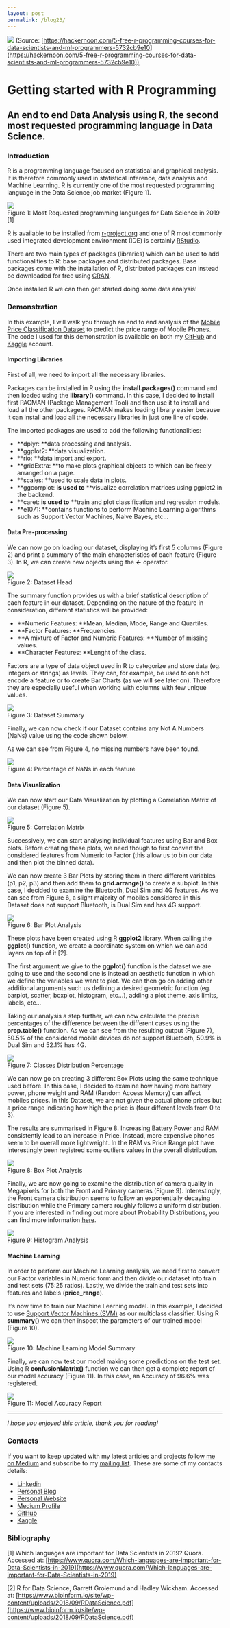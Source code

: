```yaml
---
layout: post
permalink: /blog23/
---
```


![](https://cdn-images-1.medium.com/max/2000/1*TX77o_zJ4zbpJ3vN4BkLsg.jpeg)
<span class="figcaption_hack">(Source:
[https://hackernoon.com/5-free-r-programming-courses-for-data-scientists-and-ml-programmers-5732cb9e10](https://hackernoon.com/5-free-r-programming-courses-for-data-scientists-and-ml-programmers-5732cb9e10))</span>

# Getting started with R Programming

## An end to end Data Analysis using R, the second most requested programming language in Data Science. 

### Introduction

R is a programming language focused on statistical and graphical analysis. It is
therefore commonly used in statistical inference, data analysis and Machine
Learning. R is currently one of the most requested programming language in the
Data Science job market (Figure 1).

![](https://cdn-images-1.medium.com/max/2000/1*lsI8O_2yGfYoUpCT6kNynw.png) <br>
<span class="figcaption_hack">Figure 1: Most Requested programming languages for Data Science in 2019 [1]</span>

R is available to be installed from [r-project.org](http://www.r-project.org/)
and one of R most commonly used integrated development environment (IDE) is
certainly [RStudio](http://www.rstudio.com/ide/).

There are two main types of packages (libraries) which can be used to add
functionalities to R: base packages and distributed packages. Base packages come
with the installation of R, distributed packages can instead be downloaded for
free using
[CRAN](https://cran.r-project.org/web/packages/available_packages_by_date.html).

Once installed R we can then get started doing some data analysis!

### Demonstration

In this example, I will walk you through an end to end analysis of the [Mobile
Price Classification
Dataset](https://www.kaggle.com/iabhishekofficial/mobile-price-classification#train.csv)
to predict the price range of Mobile Phones. The code I used for this
demonstration is available on both my
[GitHub](https://github.com/pierpaolo28/R-Programming/blob/master/Smartphone%20Prices/workflow.r)
and
[Kaggle](https://www.kaggle.com/pierpaolo28/mobile-price-classification?scriptVersionId=20002929)
account.

#### Importing Libraries

First of all, we need to import all the necessary libraries. 

Packages can be installed in R using the **install.packages()** command and then
loaded using the **library()** command. In this case, I decided to install first
PACMAN (Package Management Tool) and then use it to install and load all the
other packages. PACMAN makes loading library easier because it can install and
load all the necessary libraries in just one line of code.

<script src="https://gist.github.com/pierpaolo28/9d70a5451988d9a330b77254c064f2ec.js"></script>

The imported packages are used to add the following functionalities:

* **dplyr: **data processing and analysis.
* **ggplot2: **data visualization.
* **rio: **data import and export.
* **gridExtra: **to make plots graphical objects to which can be freely arranged
on a page.
* **scales: **used to scale data in plots.
* **ggcorrplot: **is used to** **visualize correlation matrices using ggplot2 in
the backend.
* **caret: **is used to** **train and plot classification and regression models.
* **e1071: **contains functions to perform Machine Learning algorithms such as
Support Vector Machines, Naive Bayes, etc…

#### Data Pre-processing

We can now go on loading our dataset, displaying it’s first 5 columns (Figure 2)
and print a summary of the main characteristics of each feature (Figure 3). In
R, we can create new objects using the **<-** operator.

<script src="https://gist.github.com/pierpaolo28/65f657ea6d7065203efbe8cd16b5c563.js"></script>

![](https://cdn-images-1.medium.com/max/2600/1*RzDAdwpOXq7ORvz1crltzg.png) <br>
<span class="figcaption_hack">Figure 2: Dataset Head</span>

The summary function provides us with a brief statistical description of each
feature in our dataset. Depending on the nature of the feature in consideration,
different statistics will be provided:

* **Numeric Features: **Mean, Median, Mode, Range and Quartiles.
* **Factor Features: **Frequencies.
* **A mixture of Factor and Numeric Features: **Number of missing values.
* **Character Features: **Lenght of the class.

Factors are a type of data object used in R to categorize and store data (eg.
integers or strings) as levels. They can, for example, be used to one hot encode
a feature or to create Bar Charts (as we will see later on). Therefore they are
especially useful when working with columns with few unique values.

![](https://cdn-images-1.medium.com/max/2000/1*T-bvpDXlP_1u4Cjl719Hfg.png) <br>
<span class="figcaption_hack">Figure 3: Dataset Summary</span>

Finally, we can now check if our Dataset contains any Not A Numbers (NaNs) value
using the code shown below. 

<script src="https://gist.github.com/pierpaolo28/003d1173ab6c27b3f20c796a9e875e7f.js"></script>

As we can see from Figure 4, no missing numbers have been found.

![](https://cdn-images-1.medium.com/max/2000/1*dLrXdkrfZCsRQ8vVskgJYQ.png) <br>
<span class="figcaption_hack">Figure 4: Percentage of NaNs in each feature</span>

#### Data Visualization

We can now start our Data Visualization by plotting a Correlation Matrix of our
dataset (Figure 5). 

<script src="https://gist.github.com/pierpaolo28/dafb5a92a3f893d9c9105e0a85c552e6.js"></script>

![](https://cdn-images-1.medium.com/max/2000/1*hTwUWOHz4Aqw5CQ-eAjHBg.png) <br>
<span class="figcaption_hack">Figure 5: Correlation Matrix</span>

Successively, we can start analysing individual features using Bar and Box
plots. Before creating these plots, we need though to first convert the
considered features from Numeric to Factor (this allow us to bin our data and
then plot the binned data).

<script src="https://gist.github.com/pierpaolo28/0286daa120bf6f83aa10819d6b048506.js"></script>

We can now create 3 Bar Plots by storing them in there different variables (p1,
p2, p3) and then add them to **grid.arrange()** to create a subplot. In this
case, I decided to examine the Bluetooth, Dual Sim and 4G features. As we can
see from Figure 6, a slight majority of mobiles considered in this Dataset does
not support Bluetooth, is Dual Sim and has 4G support.

<script src="https://gist.github.com/pierpaolo28/bdec9c3bce257040da18eb6c224437ce.js"></script>

![](https://cdn-images-1.medium.com/max/2000/1*15BiE6Sl6xI10xgO0F6HZg.png) <br>
<span class="figcaption_hack">Figure 6: Bar Plot Analysis</span>

These plots have been created using R **ggplot2** library. When calling the
**ggplot()** function, we create a coordinate system on which we can add layers
on top of it [2].

The first argument we give to the **ggplot()** function is the dataset we are
going to use and the second one is instead an aesthetic function in which we
define the variables we want to plot. We can then go on adding other additional
arguments such us defining a desired geometric function (eg. barplot, scatter,
boxplot, histogram, etc…), adding a plot theme, axis limits, labels, etc…

Taking our analysis a step further, we can now calculate the precise percentages
of the difference between the different cases using the **prop.table()**
function. As we can see from the resulting output (Figure 7), 50.5% of the
considered mobile devices do not support Bluetooth, 50.9% is Dual Sim and 52.1%
has 4G.

<script src="https://gist.github.com/pierpaolo28/9c23c05b3623c012a8055a1104874630.js"></script>

![](https://cdn-images-1.medium.com/max/2000/1*ecc1dSMUIcruaGc_Ah-poQ.png) <br>
<span class="figcaption_hack">Figure 7: Classes Distribution Percentage</span>

We can now go on creating 3 different Box Plots using the same technique used
before. In this case, I decided to examine how having more battery power, phone
weight and RAM (Random Access Memory) can affect mobiles prices. In this
Dataset, we are not given the actual phone prices but a price range indicating
how high the price is (four different levels from 0 to 3).

<script src="https://gist.github.com/pierpaolo28/d03e76c61041adf5418afaf935e9b723.js"></script>

The results are summarised in Figure 8. Increasing Battery Power and RAM
consistently lead to an increase in Price. Instead, more expensive phones seem
to be overall more lightweight. In the RAM vs Price Range plot have
interestingly been registred some outliers values in the overall distribution.

![](https://cdn-images-1.medium.com/max/2000/1*CTX61Y3K4UG7_lKBLedwdg.png) <br>
<span class="figcaption_hack">Figure 8: Box Plot Analysis</span>

Finally, we are now going to examine the distribution of camera quality in
Megapixels for both the Front and Primary cameras (Figure 9). Interestingly, the
Front camera distribution seems to follow an exponentially decaying distribution
while the Primary camera roughly follows a uniform distribution. If you are
interested in finding out more about Probability Distributions, you can find
more information
[here](https://towardsdatascience.com/probability-distributions-in-data-science-cce6e64873a7).

<script src="https://gist.github.com/pierpaolo28/5fe61123a7fdd056c38afba7038f4811.js"></script>

![](https://cdn-images-1.medium.com/max/2000/1*g5gfU-x3F200_OltYlDDQg.png) <br>
<span class="figcaption_hack">Figure 9: Histogram Analysis</span>

#### Machine Learning

In order to perform our Machine Learning analysis, we need first to convert our
Factor variables in Numeric form and then divide our dataset into train and test
sets (75:25 ratios). Lastly, we divide the train and test sets into features and
labels (**price_range**).

<script src="https://gist.github.com/pierpaolo28/ee565c5f08a1a660b53dbecf3af0f6d6.js"></script>

It’s now time to train our Machine Learning model. In this example, I decided to
use [Support Vector Machines
(SVM)](https://towardsdatascience.com/svm-feature-selection-and-kernels-840781cc1a6c)
as our multiclass classifier. Using R **summary()** we can then inspect the
parameters of our trained model (Figure 10).

<script src="https://gist.github.com/pierpaolo28/5d4a393b8bdf1d55bafffc66daae8039.js"></script>

![](https://cdn-images-1.medium.com/max/2000/1*GDrVoWCUEQ__UHBqiEKquA.png) <br>
<span class="figcaption_hack">Figure 10: Machine Learning Model Summary</span>

Finally, we can now test our model making some predictions on the test set.
Using R **confusionMatrix()** function we can then get a complete report of our
model accuracy (Figure 11). In this case, an Accuracy of 96.6% was registered.

<script src="https://gist.github.com/pierpaolo28/f6ec3f283ffd770ce387fba2282489ef.js"></script>

![](https://cdn-images-1.medium.com/max/2000/1*mzj3sdAtFO9AcVs3uOBdqQ.png) <br>
<span class="figcaption_hack">Figure 11: Model Accuracy Report</span>

*****

*I hope you enjoyed this article, thank you for reading!*

### Contacts

If you want to keep updated with my latest articles and projects [follow me on
Medium](https://medium.com/@pierpaoloippolito28?source=post_page---------------------------)
and subscribe to my [mailing
list](http://eepurl.com/gwO-Dr?source=post_page---------------------------).
These are some of my contacts details:

* [Linkedin](https://uk.linkedin.com/in/pier-paolo-ippolito-202917146?source=post_page---------------------------)
* [Personal
Blog](https://pierpaolo28.github.io/blog/?source=post_page---------------------------)
* [Personal
Website](https://pierpaolo28.github.io/?source=post_page---------------------------)
* [Medium
Profile](https://towardsdatascience.com/@pierpaoloippolito28?source=post_page---------------------------)
* [GitHub](https://github.com/pierpaolo28?source=post_page---------------------------)
* [Kaggle](https://www.kaggle.com/pierpaolo28?source=post_page---------------------------)

### Bibliography

[1] Which languages are important for Data Scientists in 2019? Quora. Accessed
at:
[https://www.quora.com/Which-languages-are-important-for-Data-Scientists-in-2019](https://www.quora.com/Which-languages-are-important-for-Data-Scientists-in-2019)

[2] R for Data Science, Garrett Grolemund and Hadley Wickham.  Accessed at:
[https://www.bioinform.io/site/wp-content/uploads/2018/09/RDataScience.pdf](https://www.bioinform.io/site/wp-content/uploads/2018/09/RDataScience.pdf)
